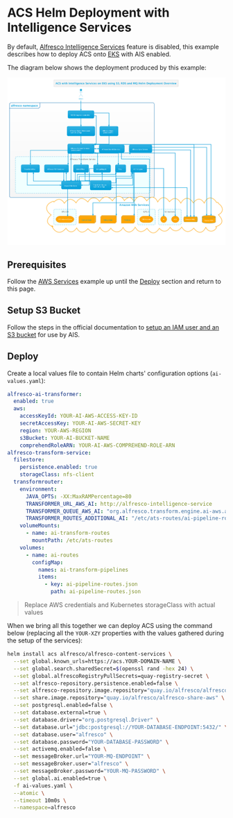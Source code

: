 # ACS Helm Deployment with Intelligence Services

By default, [Alfresco Intelligence
Services](https://docs.alfresco.com/intelligence/concepts/ai-welcome.html)
feature is disabled, this example describes how to deploy ACS onto
[EKS](https://aws.amazon.com/eks) with AIS enabled.

The diagram below shows the deployment produced by this example:

![Helm with Intelligence Services](../diagrams/helm-eks-s3-rds-mq-ai.png)

## Prerequisites

Follow the [AWS Services](with-aws-services.md) example up until the
[Deploy](with-aws-services.md#deploy) section and return to this page.

## Setup S3 Bucket

Follow the steps in the official documentation to [setup an IAM user and an S3
bucket](https://docs.alfresco.com/intelligence/concepts/aws-setup.html) for use
by AIS.

## Deploy

Create a local values file to contain Helm charts' configuration options (`ai-values.yaml`):

```yaml
alfresco-ai-transformer:
  enabled: true
  aws:
    accessKeyId: YOUR-AI-AWS-ACCESS-KEY-ID
    secretAccessKey: YOUR-AI-AWS-SECRET-KEY
    region: YOUR-AWS-REGION
    s3Bucket: YOUR-AI-BUCKET-NAME
    comprehendRoleARN: YOUR-AI-AWS-COMPREHEND-ROLE-ARN
alfresco-transform-service:
  filestore:
    persistence.enabled: true
    storageClass: nfs-client
  transformrouter:
    environment:
      JAVA_OPTS: -XX:MaxRAMPercentage=80
      TRANSFORMER_URL_AWS_AI: http://alfresco-intelligence-service
      TRANSFORMER_QUEUE_AWS_AI: "org.alfresco.transform.engine.ai-aws.acs"
      TRANSFORMER_ROUTES_ADDITIONAL_AI: "/etc/ats-routes/ai-pipeline-routes.json"
    volumeMounts:
      - name: ai-transform-routes
        mountPath: /etc/ats-routes
    volumes:
      - name: ai-routes
        configMap:
          names: ai-transform-pipelines
          items:
            - key: ai-pipeline-routes.json
              path: ai-pipeline-routes.json
```

> Replace AWS credentials and Kubernetes storageClass with actual values

When we bring all this together we can deploy ACS using the command below
(replacing all the `YOUR-XZY` properties with the values gathered during the
setup of the services):

```bash
helm install acs alfresco/alfresco-content-services \
  --set global.known_urls=https://acs.YOUR-DOMAIN-NAME \
  --set global.search.sharedSecret=$(openssl rand -hex 24) \
  --set global.alfrescoRegistryPullSecrets=quay-registry-secret \
  --set alfresco-repository.persistence.enabled=false \
  --set alfresco-repository.image.repository="quay.io/alfresco/alfresco-content-repository-aws" \
  --set share.image.repository="quay.io/alfresco/alfresco-share-aws" \
  --set postgresql.enabled=false \
  --set database.external=true \
  --set database.driver="org.postgresql.Driver" \
  --set database.url="jdbc:postgresql://YOUR-DATABASE-ENDPOINT:5432/" \
  --set database.user="alfresco" \
  --set database.password="YOUR-DATABASE-PASSWORD" \
  --set activemq.enabled=false \
  --set messageBroker.url="YOUR-MQ-ENDPOINT" \
  --set messageBroker.user="alfresco" \
  --set messageBroker.password="YOUR-MQ-PASSWORD" \
  --set global.ai.enabled=true \
  -f ai-values.yaml \
  --atomic \
  --timeout 10m0s \
  --namespace=alfresco
```
